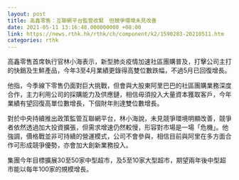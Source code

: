 ```yaml
---
layout: post
title: 高鑫零售：互聯網平台監管收緊　但競爭環境未見改善
date: 2021-05-11 13:16:48.000000000 +08:00
link: https://news.rthk.hk/rthk/ch/component/k2/1590283-20210511.htm
categories: rthk
---
```


高鑫零售首席執行官林小海表示，新型肺炎疫情加速社區團購普及，打擊公司主打的快銷及生鮮產品，今年3至4月業績更錄得高雙位數跌幅，不過5月已回復增長。

他指，今季線下零售仍面對巨大挑戰，但會與大股東阿里巴巴的社區團購業務深度合作，主力利用公司的採購能力及供應鏈，相信毋須投入大量資本獲取客戶，今年業績有望回復高單位數增長，下個財年則達雙位數增長。

對於中央持續推出政策監管互聯網平台，林小海說，未見競爭環境明顯改善，競爭者依然透過加大投資擴張，但需求增速仍然較慢，形容對市場是一場「危機」。他強調，價格戰並非可持續的營運模式，公司不會參與，相信目前與阿里在多方面合作可形成競爭優勢，亦會加大創新業務投入。

集團今年目標擴展30至50家中型超市，及5至10家大型超市，期望兩年後中型超市能以每年100家的規模增長。
